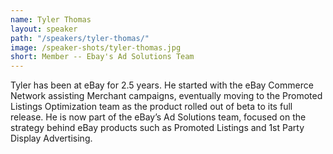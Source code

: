 ```yaml
---
name: Tyler Thomas
layout: speaker
path: "/speakers/tyler-thomas/"
image: /speaker-shots/tyler-thomas.jpg
short: Member -- Ebay's Ad Solutions Team
---
```


Tyler has been at eBay for 2.5 years. He started with the eBay Commerce Network assisting Merchant campaigns, eventually moving to the Promoted Listings Optimization team as the product rolled out of beta to its full release. He is now part of the eBay’s Ad Solutions team, focused on the strategy behind eBay products such as Promoted Listings and 1st Party Display Advertising.
